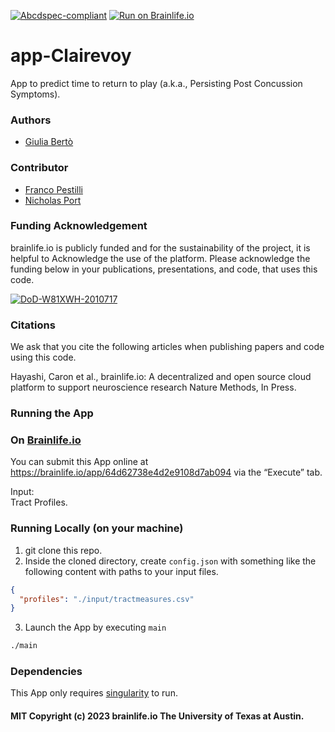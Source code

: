 [![Abcdspec-compliant](https://img.shields.io/badge/ABCD_Spec-v1.1-green.svg)](https://github.com/brain-life/abcd-spec)
[![Run on Brainlife.io](https://img.shields.io/badge/Brainlife-bl.app.64d62738e4d2e9108d7ab094-blue.svg)](https://doi.org/10.25663/brainlife.app.793)

# app-Clairevoy
App to predict time to return to play (a.k.a., Persisting Post Concussion Symptoms).

### Authors
- [Giulia Bertò](giulia.berto.4@gmail.com)

### Contributor
- [Franco Pestilli](pestilli@utexas.edu)
- [Nicholas Port](nport@iu.edu)

### Funding Acknowledgement
brainlife.io is publicly funded and for the sustainability of the project, it is helpful to Acknowledge the use of the platform. Please acknowledge the funding below in your publications, presentations, and code, that uses this code.

[![DoD-W81XWH-2010717](https://img.shields.io/badge/DoD-W81XWH_2010717-blue.svg)](https://brainlife.io/ezbids)

### Citations
We ask that you cite the following articles when publishing papers and code using this code. 

Hayashi, Caron et al., brainlife.io: A decentralized and open source cloud platform to support neuroscience research Nature Methods, In Press.

### Running the App
### On [Brainlife.io](http://brainlife.io/) 
You can submit this App online at https://brainlife.io/app/64d62738e4d2e9108d7ab094 via the “Execute” tab.

Input: \
Tract Profiles.

### Running Locally (on your machine)

1. git clone this repo.
2. Inside the cloned directory, create `config.json` with something like the following content with paths to your input files.

```json
{
  "profiles": "./input/tractmeasures.csv"
}
```

3. Launch the App by executing `main`

```bash
./main
```

### Dependencies
This App only requires [singularity](https://sylabs.io/singularity/) to run. 

#### MIT Copyright (c) 2023 brainlife.io The University of Texas at Austin.
